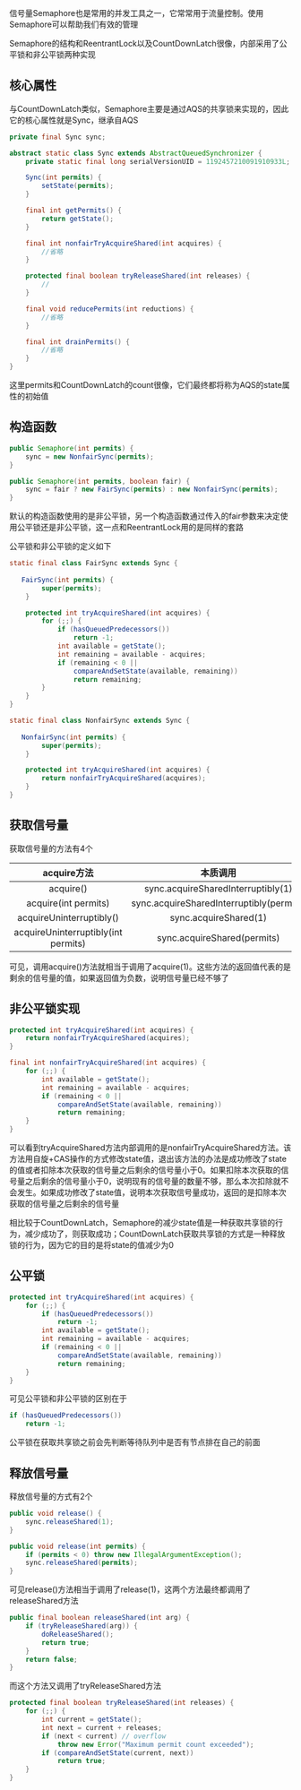 信号量Semaphore也是常用的并发工具之一，它常常用于流量控制。使用Semaphore可以帮助我们有效的管理

Semaphore的结构和ReentrantLock以及CountDownLatch很像，内部采用了公平锁和非公平锁两种实现  

## 核心属性  

与CountDownLatch类似，Semaphore主要是通过AQS的共享锁来实现的，因此它的核心属性就是Sync，继承自AQS  

```java
private final Sync sync;

abstract static class Sync extends AbstractQueuedSynchronizer {
    private static final long serialVersionUID = 1192457210091910933L;

    Sync(int permits) {
        setState(permits);
    }

    final int getPermits() {
        return getState();
    }

    final int nonfairTryAcquireShared(int acquires) {
        //省略
    }

    protected final boolean tryReleaseShared(int releases) {
        //
    }

    final void reducePermits(int reductions) {
        //省略
    }

    final int drainPermits() {
        //省略
    }
}
```

这里permits和CountDownLatch的count很像，它们最终都将称为AQS的state属性的初始值  

## 构造函数  

```java
public Semaphore(int permits) {
    sync = new NonfairSync(permits);
}

public Semaphore(int permits, boolean fair) {
    sync = fair ? new FairSync(permits) : new NonfairSync(permits);
}
```

默认的构造函数使用的是非公平锁，另一个构造函数通过传入的fair参数来决定使用公平锁还是非公平锁，这一点和ReentrantLock用的是同样的套路  

公平锁和非公平锁的定义如下  

```java
static final class FairSync extends Sync {
    
   FairSync(int permits) {
        super(permits);
    }

    protected int tryAcquireShared(int acquires) {
        for (;;) {
            if (hasQueuedPredecessors())
                return -1;
            int available = getState();
            int remaining = available - acquires;
            if (remaining < 0 ||
                compareAndSetState(available, remaining))
                return remaining;
        }
    }
}

static final class NonfairSync extends Sync {
    
   NonfairSync(int permits) {
        super(permits);
    }

    protected int tryAcquireShared(int acquires) {
        return nonfairTryAcquireShared(acquires);
    }
}

```

## 获取信号量  

获取信号量的方法有4个  

|             acquire方法             |                 本质调用                 |
| :---------------------------------: | :--------------------------------------: |
|              acquire()              |    sync.acquireSharedInterruptibly(1)    |
|        acquire(int permits)         | sync.acquireSharedInterruptibly(permits) |
|      acquireUninterruptibly()       |          sync.acquireShared(1)           |
| acquireUninterruptibly(int permits) |       sync.acquireShared(permits)        |

可见，调用acquire()方法就相当于调用了acquire(1)。这些方法的返回值代表的是剩余的信号量的值，如果返回值为负数，说明信号量已经不够了  

## 非公平锁实现  

```java
protected int tryAcquireShared(int acquires) {
    return nonfairTryAcquireShared(acquires);
}
```

```java
final int nonfairTryAcquireShared(int acquires) {
    for (;;) {
        int available = getState();
        int remaining = available - acquires;
        if (remaining < 0 || 
            compareAndSetState(available, remaining))
            return remaining;
    }
}
```

可以看到tryAcquireShared方法内部调用的是nonfairTryAcquireShared方法。该方法用自旋+CAS操作的方式修改state值，退出该方法的办法是成功修改了state的值或者扣除本次获取的信号量之后剩余的信号量小于0。如果扣除本次获取的信号量之后剩余的信号量小于0，说明现有的信号量的数量不够，那么本次扣除就不会发生。如果成功修改了state值，说明本次获取信号量成功，返回的是扣除本次获取的信号量之后剩余的信号量  

相比较于CountDownLatch，Semaphore的减少state值是一种获取共享锁的行为，减少成功了，则获取成功；CountDownLatch获取共享锁的方式是一种释放锁的行为，因为它的目的是将state的值减少为0  

## 公平锁  

```java
protected int tryAcquireShared(int acquires) {
    for (;;) {
        if (hasQueuedPredecessors())
            return -1;
        int available = getState();
        int remaining = available - acquires;
        if (remaining < 0 ||
            compareAndSetState(available, remaining))
            return remaining;
    }
}
```

可见公平锁和非公平锁的区别在于

```java
if (hasQueuedPredecessors())
    return -1;
```

公平锁在获取共享锁之前会先判断等待队列中是否有节点排在自己的前面  

## 释放信号量  

释放信号量的方式有2个  

```java
public void release() {
    sync.releaseShared(1);
}
```

```java
public void release(int permits) {
    if (permits < 0) throw new IllegalArgumentException();
    sync.releaseShared(permits);
}
```

可见release()方法相当于调用了release(1)，这两个方法最终都调用了releaseShared方法  

```java
public final boolean releaseShared(int arg) {
    if (tryReleaseShared(arg)) {
        doReleaseShared();
        return true;
    }
    return false;
}
```

而这个方法又调用了tryReleaseShared方法  

```java
protected final boolean tryReleaseShared(int releases) {
    for (;;) {
        int current = getState();
        int next = current + releases;
        if (next < current) // overflow
            throw new Error("Maximum permit count exceeded");
        if (compareAndSetState(current, next))
            return true;
    }
}
```



